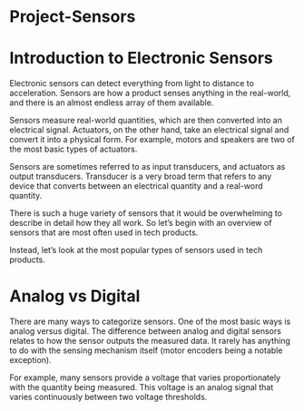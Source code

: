 # Project-Sensors

# Introduction to Electronic Sensors
Electronic sensors can detect everything from light to distance to acceleration. Sensors are how a product senses anything in the real-world, and there is an almost endless array of them available.

Sensors measure real-world quantities, which are then converted into an electrical signal. Actuators, on the other hand, take an electrical signal and convert it into a physical form. For example, motors and speakers are two of the most basic types of actuators.

Sensors are sometimes referred to as input transducers, and actuators as output transducers. Transducer is a very broad term that refers to any device that converts between an electrical quantity and a real-word quantity.

There is such a huge variety of sensors that it would be overwhelming to describe in detail how they all work. So let’s begin with an overview of sensors that are most often used in tech products.

Instead, let’s look at the most popular types of sensors used in tech products.

# Analog vs Digital
There are many ways to categorize sensors. One of the most basic ways is analog versus digital. The difference between analog and digital sensors relates to how the sensor outputs the measured data. It rarely has anything to do with the sensing mechanism itself (motor encoders being a notable exception).

For example, many sensors provide a voltage that varies proportionately with the quantity being measured. This voltage is an analog signal that varies continuously between two voltage thresholds.
